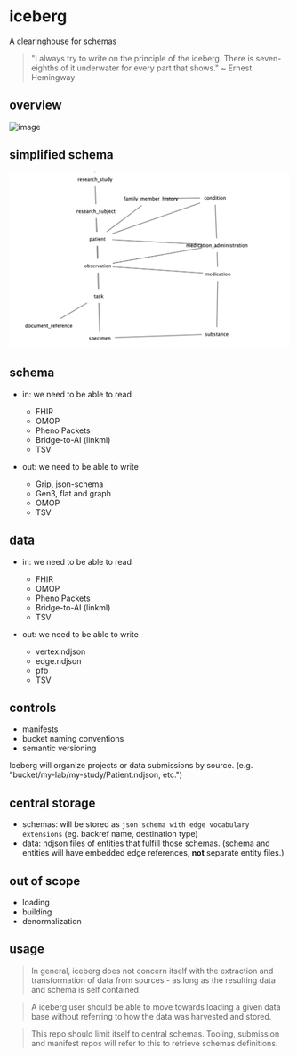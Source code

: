 # iceberg
A clearinghouse for schemas 

> "I always try to write on the principle of the iceberg. There is seven-eighths of it underwater for every part that shows." ~ Ernest Hemingway

## overview

<img width="569" alt="image" src="https://user-images.githubusercontent.com/47808/233496629-ffa62434-2182-498d-898a-a0bdad6403bd.png">

## simplified schema

<img src="docs/edges.sif.gen3.tsv.png" />

## schema

* in: we need to be able to read
  * FHIR
  * OMOP
  * Pheno Packets
  * Bridge-to-AI (linkml)
  * TSV

* out: we need to be able to write
  * Grip, json-schema
  * Gen3, flat and graph
  * OMOP
  * TSV
  
## data

* in: we need to be able to read
  * FHIR
  * OMOP
  * Pheno Packets
  * Bridge-to-AI (linkml)
  * TSV

* out: we need to be able to write
  * vertex.ndjson
  * edge.ndjson
  * pfb
  * TSV
  
## controls

* manifests
* bucket naming conventions
* semantic versioning

Iceberg will organize projects or data submissions by source. (e.g. "bucket/my-lab/my-study/Patient.ndjson, etc.")


## central storage
 
* schemas: will be stored as `json schema with edge vocabulary extensions` (eg. backref name, destination type)
* data: ndjson files of entities that fulfill those schemas. (schema and entities will have embedded edge references, __not__ separate entity files.)

## out of scope

* loading
* building
* denormalization

## usage

> In general, iceberg does not concern itself with the extraction and transformation of data from sources - as long as the resulting data and schema is self contained.

> A iceberg user should be able to move towards loading a given data base without referring to how the data was harvested and stored.

> This repo should limit itself to central schemas.  Tooling, submission and manifest repos will refer to this to retrieve schemas definitions.


